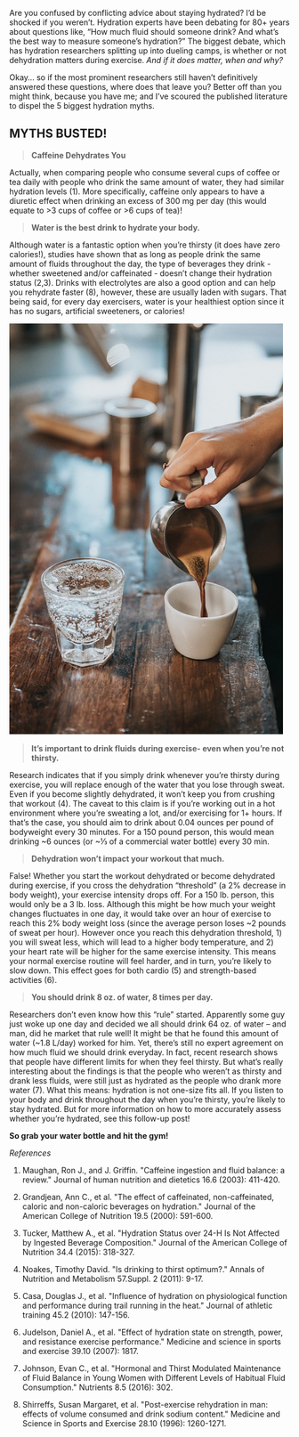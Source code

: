 Are you confused by conflicting advice about staying hydrated? I’d be shocked if you weren’t. Hydration experts have been debating for 80+ years about questions like, “How much fluid should someone drink? And what’s the best way to measure someone’s hydration?” The biggest debate, which has hydration researchers splitting up into dueling camps, is whether or not dehydration matters during exercise.   *And if it does matter, when and why?*

Okay… so if the most prominent researchers still haven’t definitively answered these questions, where does that leave you? Better off than you might think, because you have me; and I’ve scoured the published literature to dispel the 5 biggest hydration myths.
 
 
**MYTHS BUSTED!**
-----------------

> **Caffeine Dehydrates You**

Actually, when comparing people who consume several cups of coffee or tea daily with people who drink the same amount of water, they had similar hydration levels (1). More specifically, caffeine only appears to have a diuretic effect when drinking an excess of 300 mg per day (this would equate to >3 cups of coffee or >6 cups of tea)!

> **Water is the best drink to hydrate your body.**

Although water is a fantastic option when you’re thirsty (it does have zero calories!), studies have shown that as long as people drink the same amount of fluids throughout the day, the type of beverages they drink - whether sweetened and/or caffeinated - doesn’t change their hydration status (2,3). Drinks with electrolytes are also a good option and can help you rehydrate faster (8), however, these are usually laden with sugars. That being said, for every day exercisers, water is your healthiest option since it has no sugars, artificial sweeteners, or calories!
 
![coffee](./images/CoffeeWater.png)

> **It’s important to drink fluids during exercise- even when you’re not thirsty.**

Research indicates that if you simply drink whenever you’re thirsty during exercise, you will replace enough of the water that you lose through sweat. Even if you become slightly dehydrated, it won’t keep you from crushing that workout (4). The caveat to this claim is if you’re working out in a hot environment where you’re sweating a lot, and/or exercising for 1+ hours. If that’s the case, you should aim to drink about 0.04 ounces per pound of bodyweight every 30 minutes. For a 150 pound person, this would mean drinking ~6 ounces (or ~⅓ of a commercial water bottle) every 30 min.   

> **Dehydration won’t impact your workout that much.**

False! Whether you start the workout dehydrated or become dehydrated during exercise, if you cross the dehydration “threshold” (a 2% decrease in body weight), your exercise intensity drops off.  For a 150 lb. person, this would only be a 3 lb. loss.  Although this might be how much your weight changes fluctuates in one day, it would take over an hour of exercise to reach this 2% body weight loss (since the average person loses ~2 pounds of sweat per hour). However once you reach this dehydration threshold, 1) you will sweat less, which will lead to a higher body temperature, and 2) your heart rate will be higher for the same exercise intensity. This means your normal exercise routine will feel harder, and in turn, you’re likely to slow down. This effect goes for both cardio (5) and strength-based activities (6).
 
> **You should drink 8 oz. of water, 8 times per day.**

Researchers don’t even know how this “rule” started. Apparently some guy just woke up one day and decided we all should drink 64 oz. of water – and man, did he market that rule well! It might be that he found this amount of water (~1.8 L/day) worked for him. Yet, there’s still no expert agreement on how much fluid we should drink everyday. In fact, recent research shows that people have different limits for when they feel thirsty. But what’s really interesting about the findings is that the people who weren’t as thirsty and drank less fluids, were still just as hydrated as the people who drank more water (7).  What this means: hydration is not one-size fits all. If you listen to your body and drink throughout the day when you’re thirsty, you’re likely to stay hydrated. But for more information on how to more accurately assess whether you’re hydrated, see this follow-up post!

**So grab your water bottle and hit the gym!**


*References*

 1. Maughan, Ron J., and J. Griffin. "Caffeine ingestion and fluid balance: a review." Journal of human nutrition and dietetics 16.6 (2003): 411-420. 
 
 2. Grandjean, Ann C., et al. "The effect of caffeinated, non-caffeinated, caloric and non-caloric beverages on hydration." Journal of the American College of Nutrition 19.5 (2000): 591-600. 
 
 3. Tucker, Matthew A., et al. "Hydration Status over 24-H Is Not Affected by   Ingested Beverage Composition." Journal of the American College of Nutrition 34.4 (2015): 318-327.  
 
 4. Noakes, Timothy David. "Is drinking to thirst optimum?." Annals of Nutrition
and Metabolism 57.Suppl. 2 (2011): 9-17. 
 
 5. Casa, Douglas J., et al.  "Influence of hydration on physiological function and performance during trail running in the heat." Journal of athletic training 45.2 (2010): 147-156. 
 
 6. Judelson, Daniel A., et al. "Effect of hydration state on strength, power, and resistance exercise performance." Medicine and science in sports and exercise 39.10 (2007): 1817.

 7. Johnson, Evan C., et al. "Hormonal and Thirst Modulated Maintenance of Fluid Balance in Young Women with Different Levels of Habitual Fluid Consumption." Nutrients 8.5 (2016): 302.  
 
 8. Shirreffs, Susan Margaret, et al. "Post-exercise rehydration in man: effects of volume consumed and drink sodium content." Medicine and Science in Sports and Exercise 28.10 (1996): 1260-1271.


<!--stackedit_data:
eyJoaXN0b3J5IjpbMTM0NDIxNzI1LDU4NDAxMTkyNl19
-->
